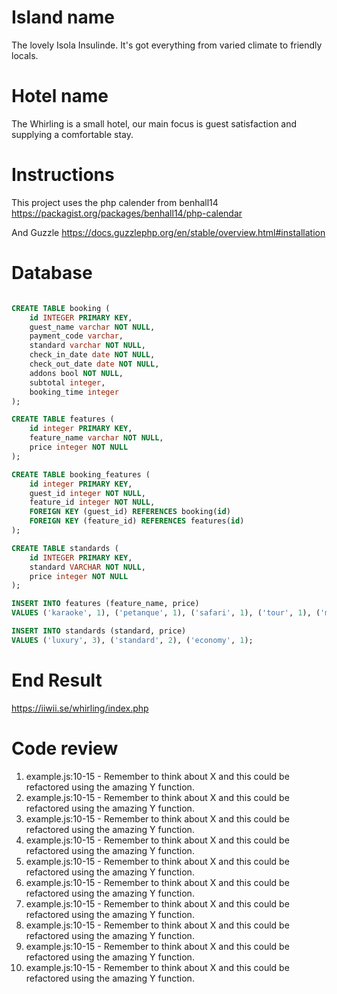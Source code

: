 
# Island name

The lovely Isola Insulinde.
It's got everything from varied climate to friendly locals.

# Hotel name

The Whirling is a small hotel, our main focus is guest satisfaction and supplying a comfortable stay.

# Instructions

This project uses the php calender from benhall14
https://packagist.org/packages/benhall14/php-calendar

And Guzzle
https://docs.guzzlephp.org/en/stable/overview.html#installation

# Database

```sql

CREATE TABLE booking (
	id INTEGER PRIMARY KEY,
	guest_name varchar NOT NULL,
	payment_code varchar,
	standard varchar NOT NULL,
	check_in_date date NOT NULL,
	check_out_date date NOT NULL,
	addons bool NOT NULL,
	subtotal integer,
	booking_time integer
);

CREATE TABLE features (
	id integer PRIMARY KEY,
	feature_name varchar NOT NULL,
	price integer NOT NULL
);

CREATE TABLE booking_features (
	id integer PRIMARY KEY,
	guest_id integer NOT NULL,
	feature_id integer NOT NULL,
	FOREIGN KEY (guest_id) REFERENCES booking(id)
	FOREIGN KEY (feature_id) REFERENCES features(id)
);

CREATE TABLE standards (
	id INTEGER PRIMARY KEY,
	standard VARCHAR NOT NULL,
	price integer NOT NULL
);

INSERT INTO features (feature_name, price)
VALUES ('karaoke', 1), ('petanque', 1), ('safari', 1), ('tour', 1), ('maybells', 1), ('novel', 1), ('pen', 1), ('necktie', 1);

INSERT INTO standards (standard, price)
VALUES ('luxury', 3), ('standard', 2), ('economy', 1);

```

# End Result

https://iiwii.se/whirling/index.php


# Code review

1. example.js:10-15 - Remember to think about X and this could be refactored using the amazing Y function.
2. example.js:10-15 - Remember to think about X and this could be refactored using the amazing Y function.
3. example.js:10-15 - Remember to think about X and this could be refactored using the amazing Y function.
4. example.js:10-15 - Remember to think about X and this could be refactored using the amazing Y function.
5. example.js:10-15 - Remember to think about X and this could be refactored using the amazing Y function.
6. example.js:10-15 - Remember to think about X and this could be refactored using the amazing Y function.
7. example.js:10-15 - Remember to think about X and this could be refactored using the amazing Y function.
8. example.js:10-15 - Remember to think about X and this could be refactored using the amazing Y function.
9. example.js:10-15 - Remember to think about X and this could be refactored using the amazing Y function.
10. example.js:10-15 - Remember to think about X and this could be refactored using the amazing Y function.
